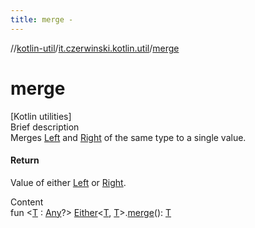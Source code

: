 ```yaml
---
title: merge -
---
```

//[kotlin-util](../index.md)/[it.czerwinski.kotlin.util](index.md)/[merge](merge.md)



# merge  
[Kotlin utilities]  
Brief description  
Merges [Left](-left/index.md) and [Right](-right/index.md) of the same type to a single value.  
  


#### Return  
Value of either [Left](-left/index.md) or [Right](-right/index.md).  
  
  
Content  
fun <[T](merge.md) : [Any](https://kotlinlang.org/api/latest/jvm/stdlib/kotlin/-any/index.html)?> [Either](-either/index.md)<[T](merge.md), [T](merge.md)>.[merge](merge.md)(): [T](merge.md)  



